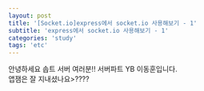 ```yaml
---
layout: post
title: '[Socket.io]express에서 socket.io 사용해보기 - 1'
subtitle: 'express에서 socket.io 사용해보기 - 1'
categories: 'study'
tags: 'etc'
---
```


안녕하세요 솝트 서버 여러분!! 서버파트 YB 이동훈입니다.  
앱잼은 잘 지내셨나요>????